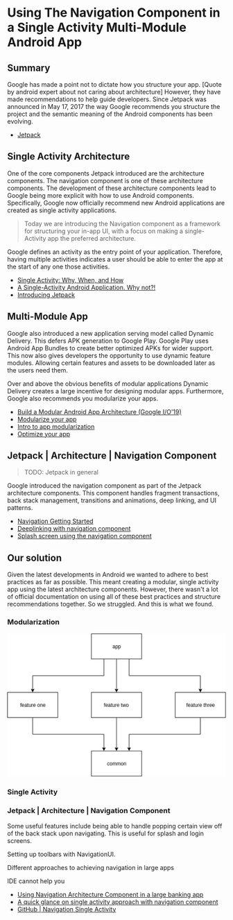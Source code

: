 # Using The Navigation Component in a Single Activity Multi-Module Android App
## Summary

Google has made a point not to dictate how you structure your app. [Quote by android expert about not caring about architecture] However, they have made recommendations to help guide developers. Since Jetpack was announced in May 17, 2017 the way Google recommends you structure the project and the semantic meaning of the Android components has been evolving.

- [Jetpack](https://developer.android.com/jetpack)

## Single Activity Architecture

One of the core components Jetpack introduced are the architecture components. The navigation component is one of these architecture components. The development of these architecture components lead to Google being more explicit with how to use Android components. Specifically, Google now officially recommend new Android applications are created as single activity applications.

> Today we are introducing the Navigation component as a framework for structuring your in-app UI, with a focus on making a single-Activity app the preferred architecture.

Google defines an activity as the entry point of your application. Therefore, having multiple activities indicates a user should be able to enter the app at the start of any one those activities. 

- [Single Activity: Why, When, and How](https://www.youtube.com/watch?v=2k8x8V77CrU&feature=youtu.be)
- [A Single-Activity Android Application. Why not?!](https://medium.com/rosberryapps/a-single-activity-android-application-why-not-fa2a5458a099)
- [Introducing Jetpack](https://android-developers.googleblog.com/2018/05/use-android-jetpack-to-accelerate-your.html?m=1)

## Multi-Module App

Google also introduced a new application serving model called Dynamic Delivery. This defers APK generation to Google Play. Google Play uses Android App Bundles to create better optimized APKs for wider support. This now also gives developers the opportunity to use dynamic feature modules. Allowing certain features and assets to be downloaded later as the users need them. 

Over and above the obvious benefits of modular applications Dynamic Delivery creates a large incentive for designing modular apps. Furthermore, Google also recommends you modularize your apps.

- [Build a Modular Android App Architecture (Google I/O'19)](https://www.youtube.com/watch?v=PZBg5DIzNww)
- [Modularize your app](https://developer.android.com/studio/projects/dynamic-delivery#modularize)
- [Intro to app modularization](https://proandroiddev.com/intro-to-app-modularization-42411e4c421e)
- [Optimize your app](https://developer.android.com/studio/build/optimize-your-build)

## Jetpack | Architecture | Navigation Component

> TODO: Jetpack in general

Google introduced the navigation component as part of the Jetpack architecture components. This component handles fragment transactions, back stack management, transitions and animations, deep linking, and UI patterns.

- [Navigation Getting Started](https://developer.android.com/guide/navigation/navigation-getting-started)
- [Deeplinking with navigation component](https://medium.com/incwell-innovations/deeplink-and-navigation-in-android-architecture-component-part-3-b882ed5d5b32)
- [Splash screen using the navigation component](https://proandroiddev.com/android-navigation-component-tips-tricks-implementing-splash-screen-f0f5ce046a09)
 
## Our solution

Given the latest developments in Android we wanted to adhere to best practices as far as possible. This meant creating a modular, single activity app using the latest architecture components. However, there wasn't a lot of official documentation on using all of these best practices and structure recommendations together. So we struggled. And this is what we found.

### Modularization

![Multi-module architecture](https://github.com/DuartBreedt/Android-Navigation-in-a-Single-Activity-Multi-Module-App/blob/master/resources/Android%20Architecture.png "Multi-Module Architecture")

### Single Activity

### Jetpack | Architecture | Navigation Component

Some useful features include being able to handle popping certain view off of the back stack upon navigating. This is useful for splash and login screens.

Setting up toolbars with NavigationUI.

Different approaches to achieving navigation in large apps

IDE cannot help you

- [Using Navigation Architecture Component in a large banking app](https://medium.com/google-developer-experts/using-navigation-architecture-component-in-a-large-banking-app-ac84936a42c2)
- [A quick glance on single activity approach with navigation component](https://android.jlelse.eu/a-quick-glance-on-single-activity-approach-with-navigation-component-f3b96b3b0a58)
- [GitHub | Navigation Single Activity](https://github.com/GabrielSamojlo/navigation-single-activity)
